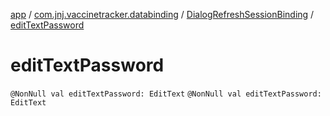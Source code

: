 [app](../../index.md) / [com.jnj.vaccinetracker.databinding](../index.md) / [DialogRefreshSessionBinding](index.md) / [editTextPassword](./edit-text-password.md)

# editTextPassword

`@NonNull val editTextPassword: EditText`
`@NonNull val editTextPassword: EditText`